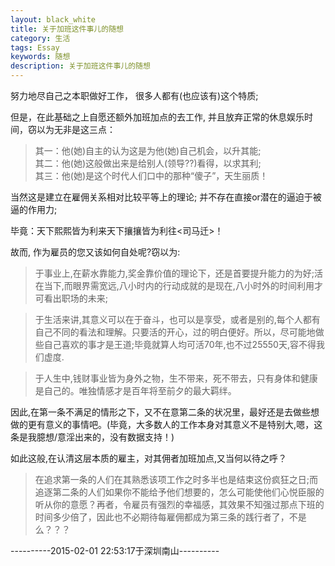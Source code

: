 ```yaml
---
layout: black_white
title: 关于加班这件事儿的随想
category: 生活
tags: Essay
keywords: 随想
description: 关于加班这件事儿的随想
---
```


努力地尽自己之本职做好工作，
很多人都有(也应该有)这个特质;

但是，在此基础之上自愿还额外加班加点的去工作,
并且放弃正常的休息娱乐时间，窃以为无非是这三点：  

>其一：他(她)自主的认为这是为他(她)自己机会，以升其能;          
>其二：他(她)这般做出来是给别人(领导??)看得，以求其利;           
>其三：他(她)是这个时代人们口中的那种“傻子”，天生丽质！           

当然这是建立在雇佣关系相对比较平等上的理论;
并不存在直接or潜在的逼迫于被逼的作用力;

毕竟：天下熙熙皆为利来天下攘攘皆为利往<司马迁>！           

故而, 作为雇员的您又该如何自处呢?窃以为:  

>于事业上,在薪水靠能力,奖金靠价值的理论下，还是首要提升能力的为好;活在当下,而眼界需宽远,八小时内的行动成就的是现在,八小时外的时间利用才可看出职场的未来;

>于生活来讲,其意义可以在于奋斗，也可以是享受，或者是别的,每个人都有自己不同的看法和理解。只要活的开心，过的明白便好。所以，尽可能地做些自己喜欢的事才是王道;毕竟就算人均可活70年,也不过25550天,容不得我们虚度.

>于人生中,钱财事业皆为身外之物，生不带来，死不带去，只有身体和健康是自己的。唯独情感才是百年将至前夕的最大羁绊。

因此,在第一条不满足的情形之下，又不在意第二条的状况里，最好还是去做些想做的更有意义的事情吧。(毕竟，大多数人的工作本身对其意义不是特别大,嗯，这条是我臆想/意淫出来的，没有数据支持！)

如此这般,在认清这层本质的雇主，对其佣者加班加点,又当何以待之呼？   
>在追求第一条的人们在其熟悉该项工作之时多半也是结束这份疯狂之日;而追逐第二条的人们如果你不能给予他们想要的，怎么可能使他们心悦臣服的听从你的意愿？再者，令雇员有强烈的幸福感，其效果不知强过那点下班的时间多少倍了，因此也不必期待每雇佣都成为第三条的践行者了，不是么？？？

----------2015-02-01  22:53:17于深圳南山----------
